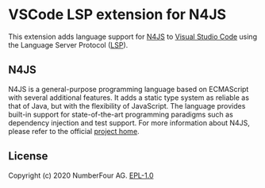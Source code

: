 <!---
Copyright (c) 2020 NumberFour AG.
All rights reserved. This program and the accompanying materials
are made available under the terms of the Eclipse Public License v1.0
which accompanies this distribution, and is available at
http://www.eclipse.org/legal/epl-v10.html

Contributors:
  NumberFour AG - Initial API and implementation
--->


# VSCode LSP extension for N4JS

This extension adds language support for [N4JS](https://www.eclipse.org/n4js/) to [Visual Studio Code](https://code.visualstudio.com/) using the Language Server Protocol ([LSP](https://microsoft.github.io/language-server-protocol/)).


## N4JS

N4JS is a general-purpose programming language based on ECMAScript with several additional features.
It adds a static type system as reliable as that of Java, but with the flexibility of JavaScript.
The language provides built-in support for state-of-the-art programming paradigms such as dependency injection and test support.
For more information about N4JS, please refer to the official [project home](https://www.eclipse.org/n4js/).


## License

Copyright (c) 2020 NumberFour AG.
[EPL-1.0](http://www.eclipse.org/legal/epl-v10.html)

